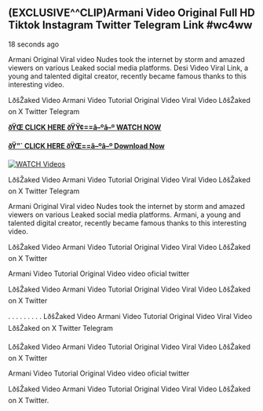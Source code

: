## (EXCLUSIVE^^CLIP)Armani Video Original Full HD Tiktok Instagram Twitter Telegram Link #wc4ww

18 seconds ago

Armani Original Viral video Nudes took the internet by storm and amazed viewers on various Leaked social media platforms. Desi Video Viral Link, a young and talented digital creator, recently became famous thanks to this interesting video.

LðšŽaked Video Armani Video Tutorial Original Video Viral Video LðšŽaked on X Twitter Telegram

**[ðŸŒ CLICK HERE ðŸŸ¢==â–ºâ–º WATCH NOW](https://clips-mediaa.blogspot.com/2025/02/video-viral-download.html)**

**[ðŸ”´ CLICK HERE ðŸŒ==â–ºâ–º Download Now](https://clips-mediaa.blogspot.com/2025/02/video-viral-download.html)**

[![WATCH Videos](https://i.imgur.com/dJHk4Zq.gif)](https://clips-mediaa.blogspot.com/2025/02/video-viral-download.html)

LðšŽaked Video Armani Video Tutorial Original Video Viral Video LðšŽaked on X Twitter Telegram

Armani Original Viral video Nudes took the internet by storm and amazed viewers on various Leaked social media platforms. Armani, a young and talented digital creator, recently became famous thanks to this interesting video.

LðšŽaked Video Armani Video Tutorial Original Video Viral Video LðšŽaked on X Twitter

Armani Video Tutorial Original Video video oficial twitter

LðšŽaked Video Armani Video Tutorial Original Video Viral Video LðšŽaked on X Twitter

. . . . . . . . . LðšŽaked Video Armani Video Tutorial Original Video Viral Video LðšŽaked on X Twitter Telegram

LðšŽaked Video Armani Video Tutorial Original Video Viral Video LðšŽaked on X Twitter

Armani Video Tutorial Original Video video oficial twitter

LðšŽaked Video Armani Video Tutorial Original Video Viral Video LðšŽaked on X Twitter.